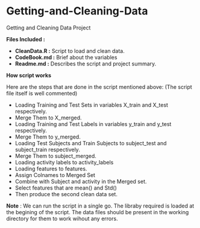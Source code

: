 Getting-and-Cleaning-Data
=========================

Getting and Cleaning Data Project

**Files Included :**
- 	**CleanData.R :** Script to load and clean data.
- 	**CodeBook.md :** Brief about the variables
- 	**Readme.md :** Describes the script and project summary.
	
**How script works**

Here are the steps that are done in the script mentioned above: (The script file itself is well commented)

- Loading Training and Test Sets in variables X_train and X_test respectively.
- Merge Them to X_merged.
- Loading Training and Test Labels in variables y_train and y_test respectively.
- Merge Them to y_merged.
- Loading Test Subjects and Train Subjects to subject_test and subject_train respectively.
- Merge Them to subject_merged. 
- Loading activity labels to activity_labels
- Loading features to features.
- Assign Colnames to Merged Set
- Combine with Subject and activity in the Merged set.
- Select features that are mean() and Std()
- Then produce the second clean data set.
 
**Note** : We can run the script in a single go. The libraby required is loaded at the begining of the script. The data files should be present in the working directory for them to work wihout any errors.

